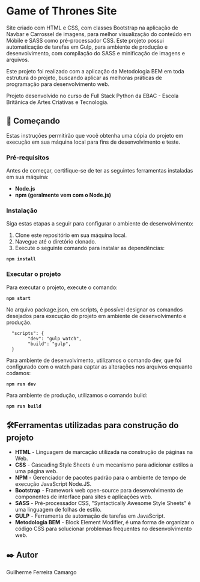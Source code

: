 # Game of Thrones Site

Site criado com HTML e CSS, com classes Bootstrap na aplicação de Navbar e Carrossel de imagens, para melhor visualização do conteúdo em Móbile e SASS como
pré-processador CSS. Este projeto possui automaticação de tarefas em Gulp, para ambiente de produção e desenvolvimento, com compilação do SASS
e minificação de imagens e arquivos.

Este projeto foi realizado com a aplicação da Metodologia BEM em toda estrutura do projeto, buscando aplicar as melhoras práticas de programação para desenvolvimento web.

Projeto desenvolvido no curso de Full Stack Python da EBAC - Escola Britânica de Artes Criativas e Tecnologia.

## 🚀 Começando

Estas instruções permitirão que você obtenha uma cópia do projeto em execução em sua máquina local para fins de desenvolvimento e teste.

### Pré-requisitos

Antes de começar, certifique-se de ter as seguintes ferramentas instaladas em sua máquina:

- **Node.js**
- **npm (geralmente vem com o Node.js)**

### Instalação

Siga estas etapas a seguir para configurar o ambiente de desenvolvimento:

1. Clone este repositório em sua máquina local.
2. Navegue até o diretório clonado.
3. Execute o seguinte comando para instalar as dependências:

  **``npm install``**

### Executar o projeto

Para executar o projeto, execute o comando:

  **``npm start``**

No arquivo package.json, em scripts, é possível designar os comandos desejados para execução do projeto em ambiente de desenvolvimento e produção.

      "scripts": {
            "dev": "gulp watch",
            "build": "gulp",
      }

Para ambiente de desenvolvimento, utilizamos o comando dev, que foi configurado com o watch para captar as alterações nos arquivos enquanto codamos:
 
  **``npm run dev``**

Para ambiente de produção, utilizamos o comando build:

  **``npm run build``**

## 🛠️Ferramentas utilizadas para construção do projeto

* **HTML** - Linguagem de marcação utilizada na construção de páginas na Web.
* **CSS** - Cascading Style Sheets é um mecanismo para adicionar estilos a uma página web.
* **NPM** - Gerenciador de pacotes padrão para o ambiente de tempo de execução JavaScript Node.JS.
* **Bootstrap** - Framework web open-source para desenvolvimento de componentes de interface para sites e aplicações web.
* **SASS** - Pré-processador CSS, "Syntactically Awesome Style Sheets" é uma linguagem de folhas de estilo.
* **GULP** - Ferramenta de automação de tarefas em JavaScript.
* **Metodologia BEM** - Block Element Modifier, é uma forma de organizar o código CSS para solucionar problemas frequentes no desenvolvimento web.

## ✒️ Autor

Guilherme Ferreira Camargo
